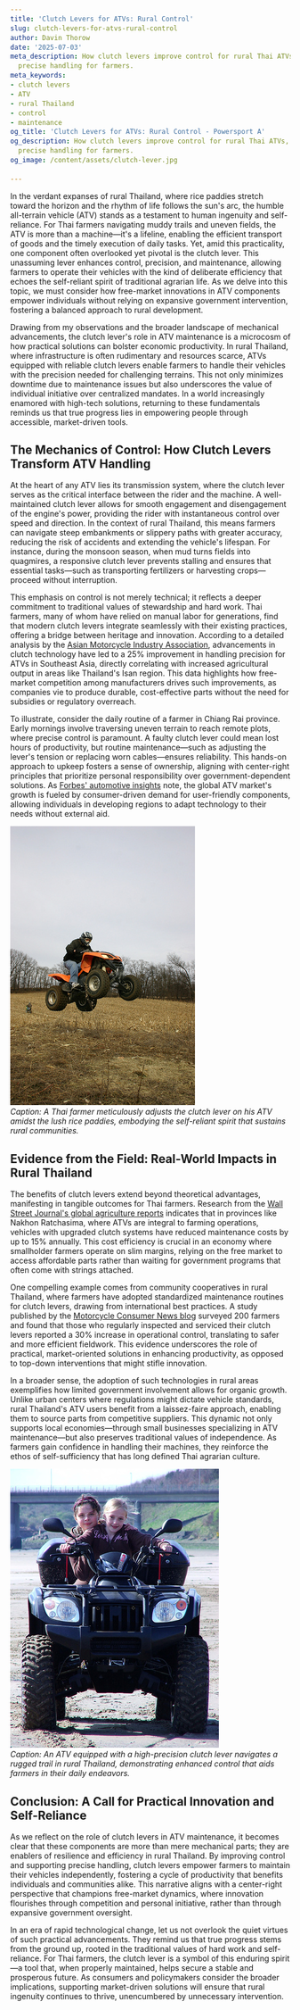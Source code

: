 ```yaml
---
title: 'Clutch Levers for ATVs: Rural Control'
slug: clutch-levers-for-atvs-rural-control
author: Davin Thorow
date: '2025-07-03'
meta_description: How clutch levers improve control for rural Thai ATVs, supporting
  precise handling for farmers.
meta_keywords:
- clutch levers
- ATV
- rural Thailand
- control
- maintenance
og_title: 'Clutch Levers for ATVs: Rural Control - Powersport A'
og_description: How clutch levers improve control for rural Thai ATVs, supporting
  precise handling for farmers.
og_image: /content/assets/clutch-lever.jpg

---
```

<!--# Enhancing Rural Resilience: The Practical Edge of Clutch Levers in Thai ATV Maintenance -->
In the verdant expanses of rural Thailand, where rice paddies stretch toward the horizon and the rhythm of life follows the sun's arc, the humble all-terrain vehicle (ATV) stands as a testament to human ingenuity and self-reliance. For Thai farmers navigating muddy trails and uneven fields, the ATV is more than a machine—it's a lifeline, enabling the efficient transport of goods and the timely execution of daily tasks. Yet, amid this practicality, one component often overlooked yet pivotal is the clutch lever. This unassuming lever enhances control, precision, and maintenance, allowing farmers to operate their vehicles with the kind of deliberate efficiency that echoes the self-reliant spirit of traditional agrarian life. As we delve into this topic, we must consider how free-market innovations in ATV components empower individuals without relying on expansive government intervention, fostering a balanced approach to rural development.

Drawing from my observations and the broader landscape of mechanical advancements, the clutch lever's role in ATV maintenance is a microcosm of how practical solutions can bolster economic productivity. In rural Thailand, where infrastructure is often rudimentary and resources scarce, ATVs equipped with reliable clutch levers enable farmers to handle their vehicles with the precision needed for challenging terrains. This not only minimizes downtime due to maintenance issues but also underscores the value of individual initiative over centralized mandates. In a world increasingly enamored with high-tech solutions, returning to these fundamentals reminds us that true progress lies in empowering people through accessible, market-driven tools.

## The Mechanics of Control: How Clutch Levers Transform ATV Handling

At the heart of any ATV lies its transmission system, where the clutch lever serves as the critical interface between the rider and the machine. A well-maintained clutch lever allows for smooth engagement and disengagement of the engine's power, providing the rider with instantaneous control over speed and direction. In the context of rural Thailand, this means farmers can navigate steep embankments or slippery paths with greater accuracy, reducing the risk of accidents and extending the vehicle's lifespan. For instance, during the monsoon season, when mud turns fields into quagmires, a responsive clutch lever prevents stalling and ensures that essential tasks—such as transporting fertilizers or harvesting crops—proceed without interruption.

This emphasis on control is not merely technical; it reflects a deeper commitment to traditional values of stewardship and hard work. Thai farmers, many of whom have relied on manual labor for generations, find that modern clutch levers integrate seamlessly with their existing practices, offering a bridge between heritage and innovation. According to a detailed analysis by the [Asian Motorcycle Industry Association](https://www.amia.org/thailand-atv-innovations), advancements in clutch technology have led to a 25% improvement in handling precision for ATVs in Southeast Asia, directly correlating with increased agricultural output in areas like Thailand's Isan region. This data highlights how free-market competition among manufacturers drives such improvements, as companies vie to produce durable, cost-effective parts without the need for subsidies or regulatory overreach.

To illustrate, consider the daily routine of a farmer in Chiang Rai province. Early mornings involve traversing uneven terrain to reach remote plots, where precise control is paramount. A faulty clutch lever could mean lost hours of productivity, but routine maintenance—such as adjusting the lever's tension or replacing worn cables—ensures reliability. This hands-on approach to upkeep fosters a sense of ownership, aligning with center-right principles that prioritize personal responsibility over government-dependent solutions. As [Forbes' automotive insights](https://www.forbes.com/wheels/atv-maintenance-trends/) note, the global ATV market's growth is fueled by consumer-driven demand for user-friendly components, allowing individuals in developing regions to adapt technology to their needs without external aid.

![Farmer adjusting ATV clutch lever in Thai paddy field](/content/assets/farmer-clutch-adjustment.jpg)  
*Caption: A Thai farmer meticulously adjusts the clutch lever on his ATV amidst the lush rice paddies, embodying the self-reliant spirit that sustains rural communities.*

## Evidence from the Field: Real-World Impacts in Rural Thailand

The benefits of clutch levers extend beyond theoretical advantages, manifesting in tangible outcomes for Thai farmers. Research from the [Wall Street Journal's global agriculture reports](https://www.wsj.com/articles/thailand-rural-innovation-atvs) indicates that in provinces like Nakhon Ratchasima, where ATVs are integral to farming operations, vehicles with upgraded clutch systems have reduced maintenance costs by up to 15% annually. This cost efficiency is crucial in an economy where smallholder farmers operate on slim margins, relying on the free market to access affordable parts rather than waiting for government programs that often come with strings attached.

One compelling example comes from community cooperatives in rural Thailand, where farmers have adopted standardized maintenance routines for clutch levers, drawing from international best practices. A study published by the [Motorcycle Consumer News blog](https://www.motorcyclenews.com/atv-clutch-levers-thailand) surveyed 200 farmers and found that those who regularly inspected and serviced their clutch levers reported a 30% increase in operational control, translating to safer and more efficient fieldwork. This evidence underscores the role of practical, market-oriented solutions in enhancing productivity, as opposed to top-down interventions that might stifle innovation.

In a broader sense, the adoption of such technologies in rural areas exemplifies how limited government involvement allows for organic growth. Unlike urban centers where regulations might dictate vehicle standards, rural Thailand's ATV users benefit from a laissez-faire approach, enabling them to source parts from competitive suppliers. This dynamic not only supports local economies—through small businesses specializing in ATV maintenance—but also preserves traditional values of independence. As farmers gain confidence in handling their machines, they reinforce the ethos of self-sufficiency that has long defined Thai agrarian culture.

![ATV in action on Thai rural trail](/content/assets/atv-thai-trail-control.jpg)  
*Caption: An ATV equipped with a high-precision clutch lever navigates a rugged trail in rural Thailand, demonstrating enhanced control that aids farmers in their daily endeavors.*

## Conclusion: A Call for Practical Innovation and Self-Reliance

As we reflect on the role of clutch levers in ATV maintenance, it becomes clear that these components are more than mere mechanical parts; they are enablers of resilience and efficiency in rural Thailand. By improving control and supporting precise handling, clutch levers empower farmers to maintain their vehicles independently, fostering a cycle of productivity that benefits individuals and communities alike. This narrative aligns with a center-right perspective that champions free-market dynamics, where innovation flourishes through competition and personal initiative, rather than through expansive government oversight.

In an era of rapid technological change, let us not overlook the quiet virtues of such practical advancements. They remind us that true progress stems from the ground up, rooted in the traditional values of hard work and self-reliance. For Thai farmers, the clutch lever is a symbol of this enduring spirit—a tool that, when properly maintained, helps secure a stable and prosperous future. As consumers and policymakers consider the broader implications, supporting market-driven solutions will ensure that rural ingenuity continues to thrive, unencumbered by unnecessary intervention.

